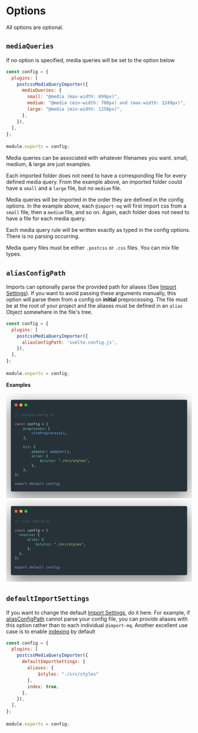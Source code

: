 # Options

All options are optional.

## <a name="#mediaQueries"></a> `mediaQueries`

If no option is specified, media queries will be set to the option below

```js
const config = {
  plugins: [
    postcssMediaQueryImporter({
      mediaQueries: {
        small: "@media (max-width: 699px)",
        medium: "@media (min-width: 700px) and (max-width: 1249px)",
        large: "@media (min-width: 1250px)",
      },
    }),
  ],
};

module.exports = config;
```

Media queries can be associated with whatever filenames you want. small, medium, & large are just examples.

Each imported folder does not need to have a corresponding file for every defined media query. From the example above, an imported folder could have a `small` and a `large` file, but no `medium` file.

Media queries will be imported in the order they are defined in the config options. In the example above, each `@import-mq` will first import css from a `small` file, then a `medium` file, and so on. Again, each folder does not need to have a file for each media query.

Each media query rule will be written exactly as typed in the config options. There is no parsing occurring.

Media query files must be either `.postcss` or `.css` files. You can mix file types.

## <a name="#aliasConfigPath"></a> `aliasConfigPath`

Imports can optionally parse the provided path for aliases (See [Import Settings](/docs/ImportSettings.md#aliases)). If you want to avoid passing these arguments manually, this option will parse them from a config on **initial** preprocessing. The file must be at the root of your project and the aliases must be defined in an `alias` Object somewhere in the file's tree.

```js
const config = {
  plugins: [
    postcssMediaQueryImporter({
      aliasConfigPath: 'svelte.config.js',
    }),
  ],
};

module.exports = config;
```

**Examples**

![Svelte Example](/docs/assets/svelte-config.png)
![Vite Example](/docs/assets/vite-config.png)

## <a name="#defaultImportSettings"></a> `defaultImportSettings`

If you want to change the default [Import Settings](/docs/ImportSettings.md), do it here. For example, if [aliasConfigPath](#aliasConfigPath) cannot parse your config file, you can provide aliases with this option rather than to each individual `@import-mq`. Another excellent use case is to enable [indexing](/docs/ImportSettings.md#index) by default

```js
const config = {
  plugins: [
    postcssMediaQueryImporter({
      defaultImportSettings: {
        aliases: {
            $styles: "./src/styles"
        },
        index: true,
      },
    }),
  ],
};

module.exports = config;
```